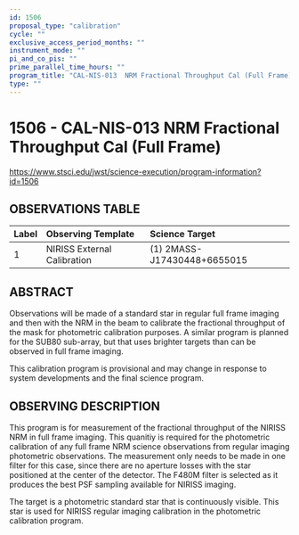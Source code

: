 ```yaml
---
id: 1506
proposal_type: "calibration"
cycle: ""
exclusive_access_period_months: ""
instrument_mode: ""
pi_and_co_pis: ""
prime_parallel_time_hours: ""
program_title: "CAL-NIS-013  NRM Fractional Throughput Cal (Full Frame)"
type: ""
---
```

# 1506 - CAL-NIS-013  NRM Fractional Throughput Cal (Full Frame)
https://www.stsci.edu/jwst/science-execution/program-information?id=1506
## OBSERVATIONS TABLE
| Label | Observing Template       | Science Target               |
| :---- | :----------------------- | :--------------------------- |
| 1     | NIRISS External Calibration | (1) 2MASS-J17430448+6655015 |

## ABSTRACT

Observations will be made of a standard star in regular full frame imaging and then with the NRM in the beam to calibrate the fractional throughput of the mask for photometric calibration purposes. A similar program is planned for the SUB80 sub-array, but that uses brighter targets than can be observed in full frame imaging.

This calibration program is provisional and may change in response to system developments and the final science program.

## OBSERVING DESCRIPTION

This program is for measurement of the fractional throughput of the NIRISS NRM in full frame imaging. This quanitiy is required for the photometric calibration of any full frame NRM science observations from regular imaging photometric observations. The measurement only needs to be made in one filter for this case, since there are no aperture losses with the star positioned at the center of the detector. The F480M filter is selected as it produces the best PSF sampling available for NIRISS imaging.

The target is a photometric standard star that is continuously visible. This star is used for NIRISS regular imaging calibration in the photometric calibration program.